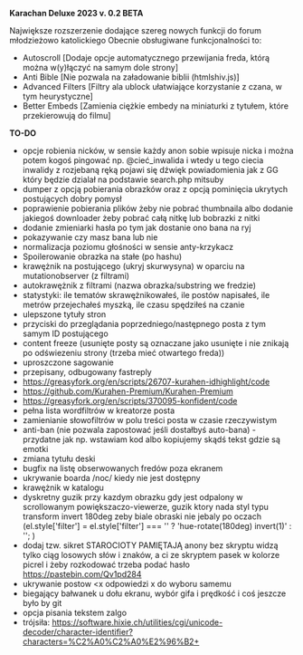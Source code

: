 **Karachan Deluxe 2023 v. 0.2 BETA**

Największe rozszerzenie dodające szereg nowych funkcji do forum młodzieżowo katolickiego
Obecnie obsługiwane funkcjonalności to:

* Autoscroll [Dodaje opcje automatycznego przewijania freda, którą można w(y)łączyć na samym dole strony]
* Anti Bible [Nie pozwala na załadowanie biblii (htmlshiv.js)]
* Advanced Filters [Filtry ala ublock ułatwiające korzystanie z czana, w tym heurystyczne]
* Better Embeds [Zamienia ciężkie embedy na miniaturki z tytułem, które przekierowują do filmu]

**TO-DO**

* opcje robienia nicków, w sensie każdy anon sobie wpisuje nicka i można potem kogoś pingować np. @cieć_inwalida i wtedy u tego ciecia inwalidy z rozjebaną ręką pojawi się dźwięk powiadomienia jak z GG który będzie dzialał na podstawie search.php mitsuby
* dumper z opcją pobierania obrazków oraz z opcją pominięcia ukrytych postujących dobry pomysł
* poprawienie pobierania plików żeby nie pobrać thumbnaila albo dodanie jakiegoś downloader żeby pobrać całą nitkę lub bobrazki z nitki
* dodanie zmieniarki hasła po tym jak dostanie ono bana na ryj
* pokazywanie czy masz bana lub nie
* normalizacja poziomu głośności w sensie anty-krzykacz
* Spoilerowanie obrazka na stałe (po hashu)
* krawężnik na postującego (ukryj skurwysyna) w oparciu na mutationobserver (z filtrami)
* autokrawężnik z filtrami (nazwa obrazka/substring we fredzie)
* statystyki: ile tematów skrawężnikowałeś, ile postów napisałeś, ile metrów przejechałeś myszką, ile czasu spędziłeś na czanie
* ulepszone tytuły stron
* przyciski do przeglądania poprzedniego/następnego posta z tym samym ID postującego
* content freeze (usunięte posty są oznaczane jako usunięte i nie znikają po odświezeniu strony (trzeba mieć otwartego freda))
* uproszczone sagowanie
* przepisany, odbugowany fastreply
* https://greasyfork.org/en/scripts/26707-kurahen-idhighlight/code
* https://github.com/Kurahen-Premium/Kurahen-Premium
* https://greasyfork.org/en/scripts/370095-konfident/code
* pełna lista wordfiltrów w kreatorze posta
* zamienianie słowofiltrów w polu treści posta w czasie rzeczywistym
* anti-ban (nie pozwala zapostować jeśli dostałbyś auto-bana) - przydatne jak np. wstawiam kod albo kopiujemy skądś tekst gdzie są emotki
* zmiana tytułu deski
* bugfix na listę obserwowanych fredów poza ekranem
* ukrywanie boarda /noc/ kiedy nie jest dostępny
* krawężnik w katalogu
* dyskretny guzik przy kazdym obrazku gdy jest odpalony w scrollowanym powiększaczo-viewerze, guzik ktory nada styl typu transform invert 180deg zeby biale obraski nie jebaly po oczach (el.style['filter'] = el.style['filter'] === '' ? 'hue-rotate(180deg) invert(1)' : ''; )
* dodaj tzw. sikret STAROCIOTY PAMIĘTAJĄ anony bez skryptu widzą tylko ciąg losowych słów i znaków, a ci ze skryptem pasek w kolorze picrel i żeby rozkodować trzeba podać hasło https://pastebin.com/Qv1pd284
* ukrywanie postow <x odpowiedzi x do wyboru samemu
* biegający bałwanek u dołu ekranu, wybór gifa i prędkość i coś jeszcze było by git
* opcja pisania tekstem zalgo
* trójsiła: https://software.hixie.ch/utilities/cgi/unicode-decoder/character-identifier?characters=%C2%A0%C2%A0%E2%96%B2+
